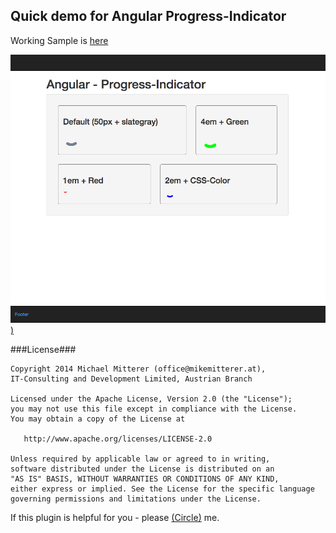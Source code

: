 Quick demo for Angular Progress-Indicator
-----------------------------------------
Working Sample is [here](http://www.mikemitterer.at/fileadmin/sourcesamples/pindicator/)<br>

[![Screenshot][1])](http://www.youtube.com/watch?v=vPfl-xPTjs0)


###License###

    Copyright 2014 Michael Mitterer (office@mikemitterer.at), 
    IT-Consulting and Development Limited, Austrian Branch

    Licensed under the Apache License, Version 2.0 (the "License");
    you may not use this file except in compliance with the License.
    You may obtain a copy of the License at

       http://www.apache.org/licenses/LICENSE-2.0

    Unless required by applicable law or agreed to in writing, 
    software distributed under the License is distributed on an 
    "AS IS" BASIS, WITHOUT WARRANTIES OR CONDITIONS OF ANY KIND, 
    either express or implied. See the License for the specific language 
    governing permissions and limitations under the License.
    
    
If this plugin is helpful for you - please [(Circle)](http://gplus.mikemitterer.at/) me.

[1]: https://raw.githubusercontent.com/MikeMitterer/Angular.PIndicator/master/doc/screenshot.png
[2]: https://github.com/MikeMitterer/dart-l10n-gettext/issues

